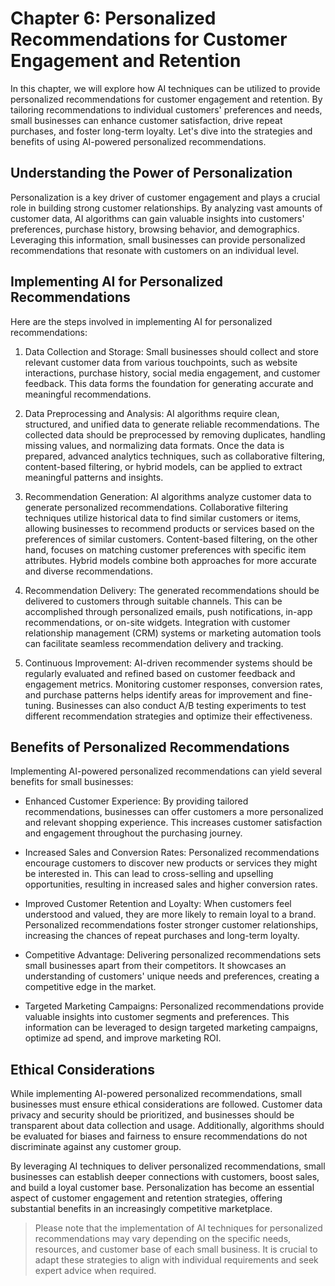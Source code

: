 Chapter 6: Personalized Recommendations for Customer Engagement and Retention
=============================================================================

In this chapter, we will explore how AI techniques can be utilized to provide personalized recommendations for customer engagement and retention. By tailoring recommendations to individual customers' preferences and needs, small businesses can enhance customer satisfaction, drive repeat purchases, and foster long-term loyalty. Let's dive into the strategies and benefits of using AI-powered personalized recommendations.

Understanding the Power of Personalization
------------------------------------------

Personalization is a key driver of customer engagement and plays a crucial role in building strong customer relationships. By analyzing vast amounts of customer data, AI algorithms can gain valuable insights into customers' preferences, purchase history, browsing behavior, and demographics. Leveraging this information, small businesses can provide personalized recommendations that resonate with customers on an individual level.

Implementing AI for Personalized Recommendations
------------------------------------------------

Here are the steps involved in implementing AI for personalized recommendations:

1. Data Collection and Storage: Small businesses should collect and store relevant customer data from various touchpoints, such as website interactions, purchase history, social media engagement, and customer feedback. This data forms the foundation for generating accurate and meaningful recommendations.

2. Data Preprocessing and Analysis: AI algorithms require clean, structured, and unified data to generate reliable recommendations. The collected data should be preprocessed by removing duplicates, handling missing values, and normalizing data formats. Once the data is prepared, advanced analytics techniques, such as collaborative filtering, content-based filtering, or hybrid models, can be applied to extract meaningful patterns and insights.

3. Recommendation Generation: AI algorithms analyze customer data to generate personalized recommendations. Collaborative filtering techniques utilize historical data to find similar customers or items, allowing businesses to recommend products or services based on the preferences of similar customers. Content-based filtering, on the other hand, focuses on matching customer preferences with specific item attributes. Hybrid models combine both approaches for more accurate and diverse recommendations.

4. Recommendation Delivery: The generated recommendations should be delivered to customers through suitable channels. This can be accomplished through personalized emails, push notifications, in-app recommendations, or on-site widgets. Integration with customer relationship management (CRM) systems or marketing automation tools can facilitate seamless recommendation delivery and tracking.

5. Continuous Improvement: AI-driven recommender systems should be regularly evaluated and refined based on customer feedback and engagement metrics. Monitoring customer responses, conversion rates, and purchase patterns helps identify areas for improvement and fine-tuning. Businesses can also conduct A/B testing experiments to test different recommendation strategies and optimize their effectiveness.

Benefits of Personalized Recommendations
----------------------------------------

Implementing AI-powered personalized recommendations can yield several benefits for small businesses:

* Enhanced Customer Experience: By providing tailored recommendations, businesses can offer customers a more personalized and relevant shopping experience. This increases customer satisfaction and engagement throughout the purchasing journey.

* Increased Sales and Conversion Rates: Personalized recommendations encourage customers to discover new products or services they might be interested in. This can lead to cross-selling and upselling opportunities, resulting in increased sales and higher conversion rates.

* Improved Customer Retention and Loyalty: When customers feel understood and valued, they are more likely to remain loyal to a brand. Personalized recommendations foster stronger customer relationships, increasing the chances of repeat purchases and long-term loyalty.

* Competitive Advantage: Delivering personalized recommendations sets small businesses apart from their competitors. It showcases an understanding of customers' unique needs and preferences, creating a competitive edge in the market.

* Targeted Marketing Campaigns: Personalized recommendations provide valuable insights into customer segments and preferences. This information can be leveraged to design targeted marketing campaigns, optimize ad spend, and improve marketing ROI.

Ethical Considerations
----------------------

While implementing AI-powered personalized recommendations, small businesses must ensure ethical considerations are followed. Customer data privacy and security should be prioritized, and businesses should be transparent about data collection and usage. Additionally, algorithms should be evaluated for biases and fairness to ensure recommendations do not discriminate against any customer group.

By leveraging AI techniques to deliver personalized recommendations, small businesses can establish deeper connections with customers, boost sales, and build a loyal customer base. Personalization has become an essential aspect of customer engagement and retention strategies, offering substantial benefits in an increasingly competitive marketplace.
> Please note that the implementation of AI techniques for personalized recommendations may vary depending on the specific needs, resources, and customer base of each small business. It is crucial to adapt these strategies to align with individual requirements and seek expert advice when required.
